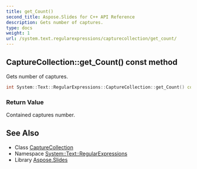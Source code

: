 ```yaml
---
title: get_Count()
second_title: Aspose.Slides for C++ API Reference
description: Gets number of captures.
type: docs
weight: 1
url: /system.text.regularexpressions/capturecollection/get_count/
---
```

## CaptureCollection::get_Count() const method


Gets number of captures.

```cpp
int System::Text::RegularExpressions::CaptureCollection::get_Count() const override
```


### Return Value

Contained captures number.

## See Also

* Class [CaptureCollection](../)
* Namespace [System::Text::RegularExpressions](../../)
* Library [Aspose.Slides](../../../)